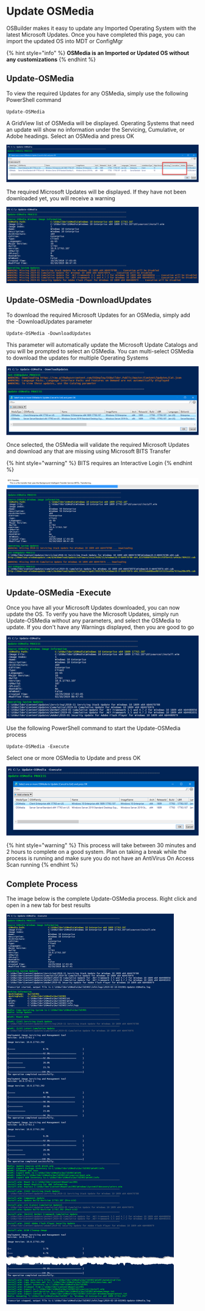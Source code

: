 # Update OSMedia

OSBuilder makes it easy to update any Imported Operating System with the latest Microsoft Updates.  Once you have completed this page, you can import the updated OS into MDT or ConfigMgr

{% hint style="info" %}
**OSMedia is an Imported or Updated OS without any customizations**
{% endhint %}

## Update-OSMedia

To view the required Updates for any OSMedia, simply use the following PowerShell command

```text
Update-OSMedia
```

A GridView list of OSMedia will be displayed.  Operating Systems that need an update will show no information under the Servicing, Cumulative, or Adobe headings.  Select an OSMedia and press OK

![](../../../../.gitbook/assets/2019-02-10_2-46-42.png)

The required Microsoft Updates will be displayed.  If they have not been downloaded yet, you will receive a warning

![](../../../../.gitbook/assets/2019-02-10_2-43-14.png)

## Update-OSMedia -DownloadUpdates

To download the required Microsoft Updates for an OSMedia, simply add the -DownloadUpdates parameter

```text
Update-OSMedia -DownloadUpdates
```

This parameter will automatically update the Microsoft Update Catalogs and you will be prompted to select an OSMedia.  You can multi-select OSMedia to download the updates for multiple Operating Systems

![](../../../../.gitbook/assets/2019-02-10_2-54-29.png)

Once selected, the OSMedia will validate the required Microsoft Updates and download any that are missing using Microsoft BITS Transfer

{% hint style="warning" %}
BITS requires an Interactive Login
{% endhint %}

![](../../../../.gitbook/assets/2019-02-10_3-12-20.png)

## Update-OSMedia -Execute

Once you have all your Microsoft Updates downloaded, you can now update the OS.  To verify you have the Microsoft Updates, simply run Update-OSMedia without any parameters, and select the OSMedia to update.  If you don't have any Warnings displayed, then you are good to go

![](../../../../.gitbook/assets/2019-02-10_3-14-25.png)

Use the following PowerShell command to start the Update-OSMedia process

```text
Update-OSMedia -Execute
```

Select one or more OSMedia to Update and press OK

![](../../../../.gitbook/assets/2019-02-10_3-18-57.png)

{% hint style="warning" %}
This process will take between 30 minutes and 2 hours to complete on a good system.  Plan on taking a break while the process is running and make sure you do not have an AntiVirus On Access Scan running
{% endhint %}

## Complete Process

The image below is the complete Update-OSMedia process.  Right click and open in a new tab for best results

![](../../../../.gitbook/assets/2019-02-10_12-32-26.png)









